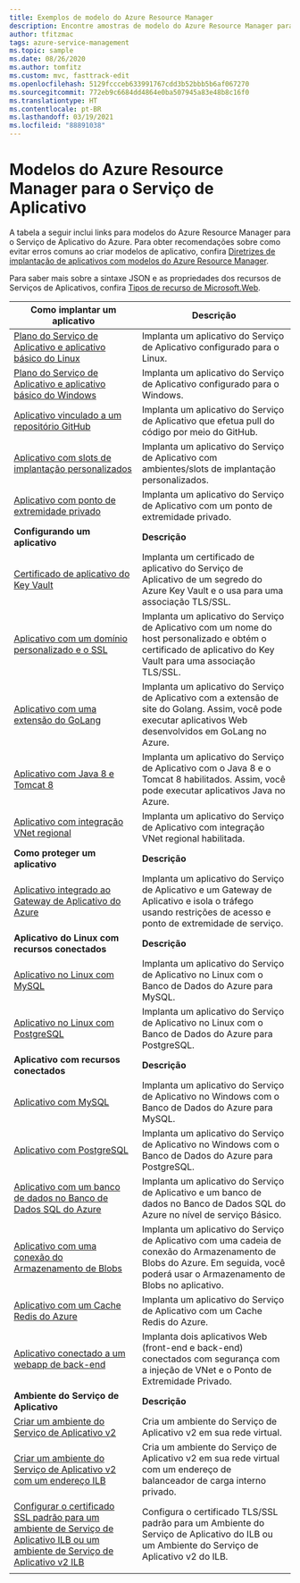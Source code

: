 ```yaml
---
title: Exemplos de modelo do Azure Resource Manager
description: Encontre amostras de modelo do Azure Resource Manager para alguns dos cenários comuns do Serviço de Aplicativo. Saiba como automatizar suas tarefas de implantação ou gerenciamento do Serviço de Aplicativo.
author: tfitzmac
tags: azure-service-management
ms.topic: sample
ms.date: 08/26/2020
ms.author: tomfitz
ms.custom: mvc, fasttrack-edit
ms.openlocfilehash: 5129fccceb633991767cdd3b52bbb5b6af067270
ms.sourcegitcommit: 772eb9c6684dd4864e0ba507945a83e48b8c16f0
ms.translationtype: HT
ms.contentlocale: pt-BR
ms.lasthandoff: 03/19/2021
ms.locfileid: "88891038"
---
```

# <a name="azure-resource-manager-templates-for-app-service"></a>Modelos do Azure Resource Manager para o Serviço de Aplicativo

A tabela a seguir inclui links para modelos do Azure Resource Manager para o Serviço de Aplicativo do Azure. Para obter recomendações sobre como evitar erros comuns ao criar modelos de aplicativo, confira [Diretrizes de implantação de aplicativos com modelos do Azure Resource Manager](deploy-resource-manager-template.md).

Para saber mais sobre a sintaxe JSON e as propriedades dos recursos de Serviços de Aplicativos, confira [Tipos de recurso de Microsoft.Web](/azure/templates/microsoft.web/allversions).

| Como implantar um aplicativo | Descrição |
|-|-|
| [Plano do Serviço de Aplicativo e aplicativo básico do Linux](https://github.com/Azure/azure-quickstart-templates/tree/master/101-webapp-basic-linux) | Implanta um aplicativo do Serviço de Aplicativo configurado para o Linux. |
| [Plano do Serviço de Aplicativo e aplicativo básico do Windows](https://github.com/Azure/azure-quickstart-templates/tree/master/101-webapp-basic-windows) | Implanta um aplicativo do Serviço de Aplicativo configurado para o Windows. |
| [Aplicativo vinculado a um repositório GitHub](https://github.com/Azure/azure-quickstart-templates/tree/master/201-web-app-github-deploy)| Implanta um aplicativo do Serviço de Aplicativo que efetua pull do código por meio do GitHub. |
| [Aplicativo com slots de implantação personalizados](https://github.com/Azure/azure-quickstart-templates/tree/master/101-webapp-custom-deployment-slots)| Implanta um aplicativo do Serviço de Aplicativo com ambientes/slots de implantação personalizados. |
| [Aplicativo com ponto de extremidade privado](https://github.com/Azure/azure-quickstart-templates/tree/master/101-private-endpoint-webapp)| Implanta um aplicativo do Serviço de Aplicativo com um ponto de extremidade privado. |
|**Configurando um aplicativo**| **Descrição** |
| [Certificado de aplicativo do Key Vault](https://github.com/Azure/azure-quickstart-templates/tree/master/201-web-app-certificate-from-key-vault)| Implanta um certificado de aplicativo do Serviço de Aplicativo de um segredo do Azure Key Vault e o usa para uma associação TLS/SSL. |
| [Aplicativo com um domínio personalizado e o SSL](https://github.com/Azure/azure-quickstart-templates/tree/master/201-web-app-custom-domain-and-ssl)| Implanta um aplicativo do Serviço de Aplicativo com um nome do host personalizado e obtém o certificado de aplicativo do Key Vault para uma associação TLS/SSL. |
| [Aplicativo com uma extensão do GoLang](https://github.com/Azure/azure-quickstart-templates/tree/master/101-webapp-with-golang)| Implanta um aplicativo do Serviço de Aplicativo com a extensão de site do Golang. Assim, você pode executar aplicativos Web desenvolvidos em GoLang no Azure. |
| [Aplicativo com Java 8 e Tomcat 8](https://github.com/Azure/azure-quickstart-templates/tree/master/201-web-app-java-tomcat)| Implanta um aplicativo do Serviço de Aplicativo com o Java 8 e o Tomcat 8 habilitados. Assim, você pode executar aplicativos Java no Azure. |
| [Aplicativo com integração VNet regional](https://github.com/Azure/azure-quickstart-templates/tree/master/101-app-service-regional-vnet-integration)| Implanta um aplicativo do Serviço de Aplicativo com integração VNet regional habilitada. |
|**Como proteger um aplicativo**| **Descrição** |
| [Aplicativo integrado ao Gateway de Aplicativo do Azure](https://github.com/Azure/azure-quickstart-templates/tree/master/201-web-app-with-app-gateway-v2)| Implanta um aplicativo do Serviço de Aplicativo e um Gateway de Aplicativo e isola o tráfego usando restrições de acesso e ponto de extremidade de serviço. |
|**Aplicativo do Linux com recursos conectados**| **Descrição** |
| [Aplicativo no Linux com MySQL](https://github.com/Azure/azure-quickstart-templates/tree/master/101-webapp-linux-managed-mysql) | Implanta um aplicativo do Serviço de Aplicativo no Linux com o Banco de Dados do Azure para MySQL. |
| [Aplicativo no Linux com PostgreSQL](https://github.com/Azure/azure-quickstart-templates/tree/master/101-webapp-linux-managed-postgresql) | Implanta um aplicativo do Serviço de Aplicativo no Linux com o Banco de Dados do Azure para PostgreSQL. |
|**Aplicativo com recursos conectados**| **Descrição** |
| [Aplicativo com MySQL](https://github.com/Azure/azure-quickstart-templates/tree/master/101-webapp-managed-mysql)| Implanta um aplicativo do Serviço de Aplicativo no Windows com o Banco de Dados do Azure para MySQL. |
| [Aplicativo com PostgreSQL](https://github.com/Azure/azure-quickstart-templates/tree/master/101-webapp-managed-postgresql)| Implanta um aplicativo do Serviço de Aplicativo no Windows com o Banco de Dados do Azure para PostgreSQL. |
| [Aplicativo com um banco de dados no Banco de Dados SQL do Azure](https://github.com/Azure/azure-quickstart-templates/tree/master/201-web-app-sql-database)| Implanta um aplicativo do Serviço de Aplicativo e um banco de dados no Banco de Dados SQL do Azure no nível de serviço Básico. |
| [Aplicativo com uma conexão do Armazenamento de Blobs](https://github.com/Azure/azure-quickstart-templates/tree/master/201-web-app-blob-connection)| Implanta um aplicativo do Serviço de Aplicativo com uma cadeia de conexão do Armazenamento de Blobs do Azure. Em seguida, você poderá usar o Armazenamento de Blobs no aplicativo. |
| [Aplicativo com um Cache Redis do Azure](https://github.com/Azure/azure-quickstart-templates/tree/master/201-web-app-with-redis-cache)| Implanta um aplicativo do Serviço de Aplicativo com um Cache Redis do Azure. |
| [Aplicativo conectado a um webapp de back-end](https://github.com/Azure/azure-quickstart-templates/tree/master/101-webapp-privateendpoint-vnet-injection)| Implanta dois aplicativos Web (front-end e back-end) conectados com segurança com a injeção de VNet e o Ponto de Extremidade Privado. |
|**Ambiente do Serviço de Aplicativo**| **Descrição** |
| [Criar um ambiente do Serviço de Aplicativo v2](https://github.com/Azure/azure-quickstart-templates/tree/master/201-web-app-asev2-create) | Cria um ambiente do Serviço de Aplicativo v2 em sua rede virtual. |
| [Criar um ambiente do Serviço de Aplicativo v2 com um endereço ILB](https://github.com/Azure/azure-quickstart-templates/tree/master/201-web-app-asev2-ilb-create/) | Cria um ambiente do Serviço de Aplicativo v2 em sua rede virtual com um endereço de balanceador de carga interno privado. |
| [Configurar o certificado SSL padrão para um ambiente de Serviço de Aplicativo ILB ou um ambiente de Serviço de Aplicativo v2 ILB](https://github.com/Azure/azure-quickstart-templates/tree/master/201-web-app-ase-ilb-configure-default-ssl) | Configura o certificado TLS/SSL padrão para um Ambiente do Serviço de Aplicativo do ILB ou um Ambiente do Serviço de Aplicativo v2 do ILB. |
| | |
